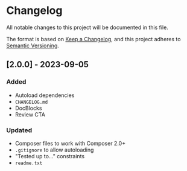 # Changelog

All notable changes to this project will be documented in this file.

The format is based on [Keep a Changelog](https://keepachangelog.com/en/1.0.0/),
and this project adheres to [Semantic Versioning](https://semver.org/spec/v2.0.0.html).

## [2.0.0] - 2023-09-05

### Added

- Autoload dependencies
- `CHANGELOG.md`
- DocBlocks
- Review CTA

### Updated

- Composer files to work with Composer 2.0+
- `.gitignore` to allow autoloading
- "Tested up to..." constraints
- `readme.txt`
